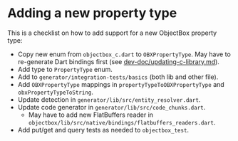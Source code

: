 # Adding a new property type

This is a checklist on how to add support for a new ObjectBox property type:

- Copy new enum from `objectbox_c.dart` to `OBXPropertyType`. May have to re-generate Dart bindings 
  first (see [dev-doc/updating-c-library.md](updating-c-library.md)).
- Add type to `PropertyType` enum.
- Add to `generator/integration-tests/basics` (both lib and other file).
- Add `OBXPropertyType` mappings in `propertyTypeToOBXPropertyType` and `obxPropertyTypeToString`.
- Update detection in `generator/lib/src/entity_resolver.dart`.
- Update code generator in `generator/lib/src/code_chunks.dart`.
  - May have to add new FlatBuffers reader in `objectbox/lib/src/native/bindings/flatbuffers_readers.dart`.
- Add put/get and query tests as needed to `objectbox_test`.
